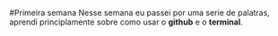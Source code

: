 #Primeira semana
Nesse semana eu passei por uma serie de palatras, aprendi principlamente sobre como usar o **github** e o **terminal**.